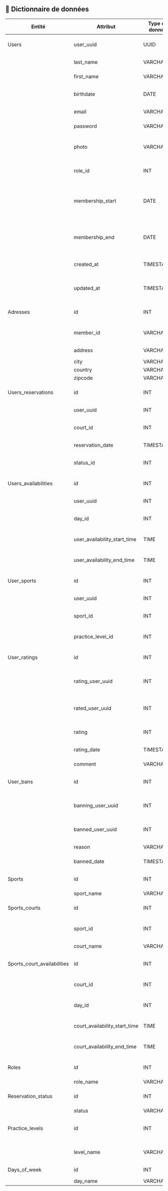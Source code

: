 ## 📖 Dictionnaire de données

| Entité                      | Attribut                        | Type de donnée | Longueur | Contrainte                               | Description                                                | Exemple                             |
|-----------------------------|---------------------------------|----------------|----------|------------------------------------------|------------------------------------------------------------|-------------------------------------|
| Users                       | user_uuid                   | UUID            | -        | PRIMARY KEY, AUTO_INCREMENT              | Identifiant unique de l'utilisateur                        | 1                                   |
|                             | last_name                       | VARCHAR        | 50       | NOT NULL                                 | Nom de l'utilisateur                                       | 'Dupont'                            |
|                             | first_name                      | VARCHAR        | 50       | NOT NULL                                 | Prénom de l'utilisateur                                    | 'Jean'                              |
|                             | birthdate                       | DATE           | -        | REQUIS                                   | Date de naissance de l'utilisateur                         | 1990-01-01                          |
|                             | email                           | VARCHAR        | 100      | UNIQUE, NOT NULL                         | Adresse email de l'utilisateur                             | 'jean.dupont@example.com'             |
|                             | password                        | VARCHAR        | 255      | NOT NULL                                 | Mot de passe de l'utilisateur                              | 'Regard3La!' |
|                             | photo                           | VARCHAR        | 255      | FACULTATIF                               | URL de l'image de profil du membre                         | '20210330_PhilTh_517-bdef'          |
|                             | role_id                         | INT            | -        | FOREIGN KEY REFERENCES roles(id)         | Référence au rôle de l'utilisateur                         | 1                                   |
|                             | membership_start                | DATE           | -        | NULLABLE, DEFAULT NULL                   | Date de début de l'abonnement, si aucune date = pas abonné | 2024-01-01                          |
|                             | membership_end                  | DATE           | -        | NULLABLE, DEFAULT NULL                   | Date de fin de l'abonnement, si aucune date = pas abonné   | 2024-12-31                          |
|                             | created_at                      | TIMESTAMP      | -        | DEFAULT CURRENT_TIMESTAMP                | Date de création du compte                                 | 2024-05-24 12:34:56                 |
|                             | updated_at                      | TIMESTAMP      | -        | DEFAULT CURRENT_TIMESTAMP                | Date de la dernière mise à jour du compte                  | 2024-05-24 12:34:56                 |
| Adresses                    | id                              | INT            | -        | PRIMARY KEY, AUTO_INCREMENT              | Identifiant unique de l'adresse                            | 1                                   |
|                             | member_id                       | VARCHAR        | 50       | NOT NULL, FOREIGN KEY REFERENCES users(id) | Référence de l'utilisateur                                 | 1                                   |
|                             | address                         | VARCHAR        | 255      | NOT NULL                                 | Adresse détaillée                                          | '123 Rue de Paris'                    |
|                             | city                            | VARCHAR        | 255      | NOT NULL                                 | Ville                                                      | 'Lyon'                              |
|                             | country                         | VARCHAR        | 255      | NOT NULL                                 | Pays                                                       | 'France'                            |
|                             | zipcode                         | VARCHAR        | 20       | NOT NULL                                 | Code postal                                                | '69007'                             |
| Users_reservations          | id                              | INT            | -        | PRIMARY KEY, AUTO_INCREMENT              | Identifiant unique de la réservation                       | 1                                   |
|                             | user_uuid                         | INT            | -        | FOREIGN KEY REFERENCES users(id)         | Référence à l'utilisateur                                  | 1                                   |
|                             | court_id                        | INT            | -        | FOREIGN KEY REFERENCES sports_courts(id) | Référence au terrain de sport                              | 1                                   |
|                             | reservation_date                | TIMESTAMP      | -        | NOT NULL                                 | Date de la réservation                                     | 2024-05-24 12:34:56                 |
|                             | status_id                       | INT            | -        | FOREIGN KEY REFERENCES reservation_status(id) | Référence au statut de la réservation                  | 1                                   |
| Users_availabilities        | id                              | INT            | -        | PRIMARY KEY, AUTO_INCREMENT              | Identifiant unique de la disponibilité                     | 1                                   |
|                             | user_uuid                         | INT            | -        | FOREIGN KEY REFERENCES users(id)         | Référence à l'utilisateur                                  | 1                                   |
|                             | day_id                          | INT            | -        | FOREIGN KEY REFERENCES days_of_week(id)  | Référence au jour de la semaine                            | 1                                   |
|                             | user_availability_start_time    | TIME           | -        | NOT NULL                                 | Heure de début de disponibilité                            | 09:00:00                            |
|                             | user_availability_end_time      | TIME           | -        | NOT NULL                                 | Heure de fin de disponibilité                              | 16:00:00                            |
| User_sports                 | id                              | INT            | -        | PRIMARY KEY, AUTO_INCREMENT              | Identifiant unique de la pratique                          | 1                                   |
|                             | user_uuid                         | INT            | -        | FOREIGN KEY REFERENCES users(id)         | Référence à l'utilisateur                                  | 1                                   |
|                             | sport_id                        | INT            | -        | FOREIGN KEY REFERENCES sports(id)        | Référence au sport                                         | 1                                   |
|                             | practice_level_id               | INT            | -        | FOREIGN KEY REFERENCES practice_levels(id) | Référence au niveau de pratique                           | 1                                   |
| User_ratings                | id                              | INT            | -        | PRIMARY KEY, AUTO_INCREMENT              | Identifiant unique de l'évaluation                         | 1                                   |
|                             | rating_user_uuid                  | INT            | -        | FOREIGN KEY REFERENCES users(id)         | Identifiant de l'utilisateur qui donne la note             | 1                                   |
|                             | rated_user_uuid                   | INT            | -        | FOREIGN KEY REFERENCES users(id)         | Identifiant de l'utilisateur qui reçoit la note            | 2                                   |
|                             | rating                          | INT            | -        | NOT NULL                                 | Note donnée à l'utilisateur (1 à 5 étoiles)                | 4                                   |
|                             | rating_date                     | TIMESTAMP      | -        | DEFAULT CURRENT_TIMESTAMP                | Date de l'évaluation                                       | 2024-05-24 12:34:56                 |
|                             | comment                         |  VARCHAR        | 70        | NULLABLE                                 | Commentaire optionnel                                      | 'Très bon joueur'                    |
| User_bans                   | id                              | INT            | -        | PRIMARY KEY, AUTO_INCREMENT              | Identifiant unique du bannissement                         | 1                                   |
|                             | banning_user_uuid                 | INT            | -        | FOREIGN KEY REFERENCES users(id)         | Identifiant de l'utilisateur qui fait le bannissement      | 1                                   |
|                             | banned_user_uuid                  | INT            | -        | FOREIGN KEY REFERENCES users(id)         | Identifiant de l'utilisateur banni                         | 2                                   |
|                             | reason                          | VARCHAR        | 70        | NULLABLE                                 | Raison du bannissement                                      | 'Comportement déplacé et insulte lors du match' |
|                             | banned_date                     | TIMESTAMP      | -        | DEFAULT CURRENT_TIMESTAMP                | Date du bannissement                                        | 2024-05-24 12:34:56                 |            
| Sports                      | id                              | INT            | -        | PRIMARY KEY, AUTO_INCREMENT              | Identifiant unique du sport                                | 1                                   |
|                             | sport_name                      | VARCHAR        | 50       | UNIQUE, NOT NULL                         | Nom du sport                                               | 'Badminton'                         |
| Sports_courts               | id                              | INT            | -        | PRIMARY KEY, AUTO_INCREMENT              | Identifiant unique du terrain                              | 1                                   |
|                             | sport_id                        | INT            | -        | FOREIGN KEY REFERENCES sports(id)        | Référence au sport                                         | 1                                   |
|                             | court_name                      | VARCHAR        | 50       | UNIQUE, NOT NULL                         | Nom du terrain                                             | 'Terrain de Badminton #1'           |
| Sports_court_availabilities | id                              | INT            | -        | PRIMARY KEY, AUTO_INCREMENT              | Identifiant unique de la disponibilité                     | 1                                   |
|                             | court_id                        | INT            | -        | FOREIGN KEY REFERENCES sports_courts(id) | Référence au terrain de sport                              | 1                                   |
|                             | day_id                          | INT            | -        | FOREIGN KEY REFERENCES days_of_week(id)  | Référence au jour de la semaine                            | 1                                   |
|                             | court_availability_start_time   | TIME           | -        | NOT NULL                                 | Heure de début de disponibilité                            | 09:00:00                            |
|                             | court_availability_end_time     | TIME           | -        | NOT NULL                                 | Heure de fin de disponibilité                              | 16:00:00                            |
| Roles                       | id                              | INT            | -        | PRIMARY KEY, AUTO_INCREMENT              | Identifiant unique du rôle                                 | 1                                   |
|                             | role_name                       | VARCHAR        | 50       | UNIQUE, NOT NULL                         | Nom du rôle                                                | 'admin'                             |
| Reservation_status          | id                              | INT            | -        | PRIMARY KEY, AUTO_INCREMENT              | Identifiant unique du statut                               | 1                                   |
|                             | status                          | VARCHAR        | 20       | UNIQUE, NOT NULL                         | Nom du statut                                              | 'en cours'                          |
| Practice_levels             | id                              | INT            | -        | PRIMARY KEY, AUTO_INCREMENT              | Identifiant unique du niveau de pratique                   | 1										                |       
|                             | level_name                      | VARCHAR        | 20       | UNIQUE, NOT NULL                         | Nom du niveau de pratique                                  | 'Confirmé'                          |
| Days_of_week                | id                              | INT            | -        | PRIMARY KEY, AUTO_INCREMENT              | Identifiant unique                                         | '1'                                  |
|                             | day_name                        | VARCHAR        | 10       | UNIQUE, NOT NULL                         | Nom du jour                                                | 'Lundi'                              |

